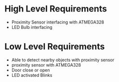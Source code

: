 # High Level Requirements
 * Proximity Sensor interfacing with ATMEGA328
 * LED Bulb interfacing
# Low Level Requirements
 * Able to detect nearby objects with proximity sensor
 * proximity sensor with ATMEGA328
 * Door close or open 
 * LED activated Blinks 
